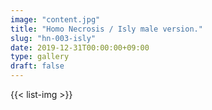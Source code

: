 ```yaml
---
image: "content.jpg"
title: "Homo Necrosis / Isly male version."
slug: "hn-003-isly"
date: 2019-12-31T00:00:00+09:00
type: gallery
draft: false
---
```

{{< list-img >}}